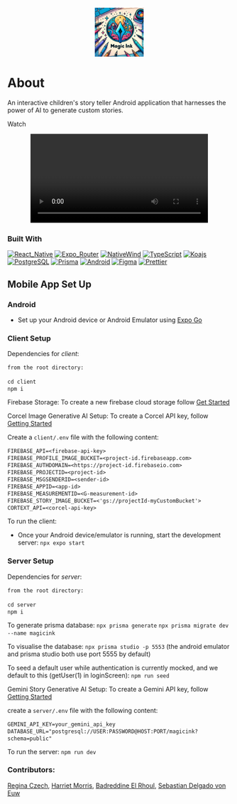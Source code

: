 <!-- PROJECT LOGO -->
<br />
<div align="center">
  <a href="https://github.com/harrietmorris/MagicInk">
    <img src="client\assets\images\magicInkLogo.png" alt="Logo" height="110">
  </a>
</div>

# About

An interactive children's story teller Android application that harnesses the power of AI to generate custom stories.

Watch

<div align="center">
  <video src="https://www.youtube.com/watch?v=0U4ymymIpPU" width="400" />
</div>

<!-- <div align="center">
  [![Watch the video](https://img.youtube.com/vi/0U4ymymIpPU/0.jpg)](https://www.youtube.com/watch?v=0U4ymymIpPU)
</div> -->

### Built With

[![React_Native][React_Native]][React_Native_URL]
[![Expo_Router][Expo_Router]][Expo_Router_URL]
[![NativeWind][NativeWind]][NativeWind_URL]
[![TypeScript][TypeScript]][TypeScript_URL]
[![Koajs][Koajs]][Koajs_URL]
[![PostgreSQL][PostgreSQL]][PostgreSQL_URL]
[![Prisma][Prisma]][Prisma_URL]
[![Android][Android]][Android_URL]
[![Figma][Figma]][Figma_URL]
[![Prettier][Prettier]](https://prettier.io/)

## Mobile App Set Up

### Android

- Set up your Android device or Android Emulator using [Expo Go](https://docs.expo.dev/get-started/set-up-your-environment/?platform=android&device=physical)

### Client Setup

Dependencies for _client_:

```
from the root directory:

cd client
npm i
```

Firebase Storage:
To create a new firebase cloud storage follow [Get Started](https://firebase.google.com/docs/storage/web/start)

Corcel Image Generative AI Setup:
To create a Corcel API key, follow [Getting Started](https://docs.corcel.io/reference/the-corcel-api)

Create a `client/.env` file with the following content:

```
FIREBASE_API=<firebase-api-key>
FIREBASE_PROFILE_IMAGE_BUCKET=<project-id.firebaseapp.com>
FIREBASE_AUTHDOMAIN=<https://project-id.firebaseio.com>
FIREBASE_PROJECTID=<project-id>
FIREBASE_MSGSENDERID=<sender-id>
FIREBASE_APPID=<app-id>
FIREBASE_MEASUREMENTID=<G-measurement-id>
FIREBASE_STORY_IMAGE_BUCKET=<'gs://projectId-myCustomBucket'>
CORTEXT_API=<corcel-api-key>
```

To run the client:

- Once your Android device/emulator is running, start the development server:
  `npx expo start`

### Server Setup

Dependencies for _server_:

```
from the root directory:

cd server
npm i
```

To generate prisma database:
`npx prisma generate`
`npx prisma migrate dev --name magicink`

To visualise the database:
`npx prisma studio -p 5553`
(the android emulator and prisma studio both use port 5555 by default)

To seed a default user while authentication is currently mocked, and we default to this (getUser(1) in loginScreen):
`npm run seed`

Gemini Story Generative AI Setup:
To create a Gemini API key, follow [Getting Started](https://ai.google.dev/gemini-api)

create a `server/.env` file with the following content:

```
GEMINI_API_KEY=your_gemini_api_key
DATABASE_URL="postgresql://USER:PASSWORD@HOST:PORT/magicink?schema=public"
```

To run the server:
`npm run dev`

### Contributors:

[Regina Czech](https://github.com/reginaczech), [Harriet Morris](https://github.com/harrietmorris), [Badreddine El Rhoul](https://github.com/Badrhoul), [Sebastian Delgado von Euw](https://github.com/sebastiandve)

<!-- MARKDOWN LINKS & IMAGES -->
<!-- https://www.markdownguide.org/basic-syntax/#reference-style-links -->

[product-gif]: client\assets\images\magicInkLogo.png
[React_Native]: https://img.shields.io/badge/React_Native-20232A?style=for-the-badge&logo=react&logoColor=61DAFB
[React_Native_URL]: https://reactnative.dev/
[Expo_Router]: https://img.shields.io/badge/Expo_Router-CA4245?style=for-the-badge&logo=react-router&logoColor=white
[Expo_Router_URL]: https://docs.expo.dev/router/introduction/
[NativeWind]: https://img.shields.io/badge/NativeWind-38B2AC?style=for-the-badge&logo=tailwind-css&logoColor=white
[NativeWind_URL]: https://www.nativewind.dev/v4/getting-started/react-native
[TypeScript]: https://img.shields.io/badge/TypeScript-007ACC?style=for-the-badge&logo=typescript&logoColor=white
[TypeScript_URL]: https://www.typescriptlang.org/
[Koajs]: https://img.shields.io/badge/Koa.js-404D59?style=for-the-badge
[Koajs_URL]: https://koajs.com/
[Prisma]: https://img.shields.io/badge/Prisma-3982CE?style=for-the-badge&logo=Prisma&logoColor=white
[Prisma_URL]: https://www.prisma.io/
[PostgreSQL]: https://img.shields.io/badge/PostgreSQL-316192?style=for-the-badge&logo=postgresql&logoColor=white
[PostgreSQL_URL]: https://www.postgresql.org/
[Android]: https://img.shields.io/badge/Android-3DDC84?style=for-the-badge&logo=android&logoColor=white
[Android_URL]: https://developer.android.com/studio
[Figma]: https://img.shields.io/badge/figma-%23F24E1E.svg?style=for-the-badge&logo=figma&logoColor=white
[Figma_URL]: https://www.figma.com/
[Prettier]: https://img.shields.io/badge/prettier-1A2C34?style=for-the-badge&logo=prettier&logoColor=F7BA3E
